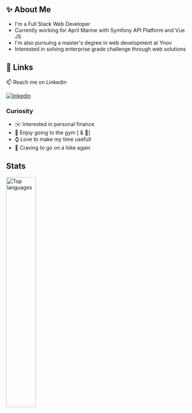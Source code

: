 
## :sparkles: About Me
- I'm a Full Stack Web Developer 
- Currently working for April Marine with Symfony API Platform and Vue JS
- I'm also pursuing a master's degree in web development at Ynov
- Interested in solving enterprise grade challenge through web solutions

## 🔗 Links

📫 Reach me on Linkedin

[![linkedin](https://img.shields.io/badge/linkedin-0A66C2?style=for-the-badge&logo=linkedin&logoColor=white)](https://www.linkedin.com/in/antoine-marionneau/)


### Curiosity

- :envelope: Interested in personal finance
- :running: Enjoy going to the gym [ & 🏈]
- :watch: Love to make my time usefull
- :sunrise_over_mountains: Craving to go on a hike again

## Stats

<img align="left" width="40%" alt="Top languages" src="https://github-readme-stats-1-psi.vercel.app/api/top-langs/?username=AntoineMra&theme=onedark&count_private=true&layout=compact&langs_count=8" />
